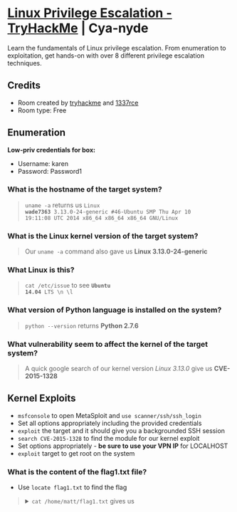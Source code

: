 # [Linux Privilege Escalation - TryHackMe](https://tryhackme.com/room/linprivesc) | Cya-nyde

Learn the fundamentals of Linux privilege escalation. From enumeration to exploitation, get hands-on with over 8 different privilege escalation techniques.

## Credits

- Room created by [tryhackme](https://tryhackme.com/p/tryhackme) and [1337rce](https://tryhackme.com/p/1337rce)
- Room type: Free

## Enumeration

**Low-priv credentials for box:**

- Username: karen
- Password: Password1

### What is the hostname of the target system?

> `uname -a` returns us <code>Linux **wade7363** 3.13.0-24-generic #46-Ubuntu SMP Thu Apr 10 19:11:08 UTC 2014 x86_64 x86_64 x86_64 GNU/Linux</code>

### What is the Linux kernel version of the target system?

> Our `uname -a` command also gave us **Linux 3.13.0-24-generic**

### What Linux is this?

> `cat /etc/issue` to see <code>**Ubuntu 14.04** LTS \n \l</code>

### What version of Python language is installed on the system?

> `python --version` returns **Python 2.7.6**

### What vulnerability seem to affect the kernel of the target system?

> A quick google search of our kernel version *Linux 3.13.0* give us **CVE-2015-1328**

## Kernel Exploits

- `msfconsole` to open MetaSploit and `use scanner/ssh/ssh_login`
- Set all options appropriately including the provided credentials
- `exploit` the target and it should give you a backgrounded SSH session
- `search CVE-2015-1328` to find the module for our kernel exploit
- Set options appropriately - **be sure to use your VPN IP** for LOCALHOST
- `exploit` target to get root on the system

### What is the content of the flag1.txt file?

- Use `locate flag1.txt` to find the flag

> <details><summary><code>cat /home/matt/flag1.txt</code> gives us </summary>THM-28392872729920</details>